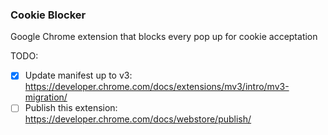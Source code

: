 <h3>Cookie Blocker</h3>

Google Chrome extension that blocks every pop up for cookie acceptation

TODO:

- [x] Update manifest up to v3: https://developer.chrome.com/docs/extensions/mv3/intro/mv3-migration/
- [ ] Publish this extension: https://developer.chrome.com/docs/webstore/publish/
